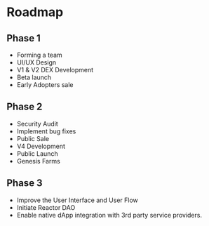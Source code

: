 # Roadmap

## Phase 1

* Forming a team
* UI/UX Design
* V1 & V2 DEX Development
* Beta launch
* Early Adopters sale

## Phase 2

* Security Audit
* Implement bug fixes
* Public Sale
* V4 Development
* Public Launch
* Genesis Farms

## Phase 3

* Improve the User Interface and User Flow
* Initiate Reactor DAO
* Enable native dApp integration with 3rd party service providers.





